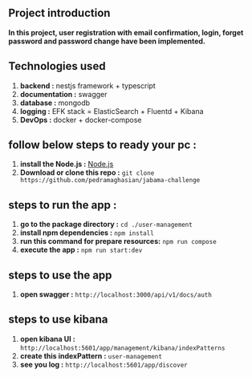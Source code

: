 ## Project introduction

 **In this project, user registration with email confirmation, login, forget password and password change have been implemented.**

## Technologies used
 1. **backend :**  nestjs framework + typescript
 2. **documentation :**  swagger
 3. **database :**  mongodb
 4. **logging :**   EFK stack = ElasticSearch + Fluentd + Kibana
 5. **DevOps :**  docker + docker-compose


## follow below steps to ready your pc : 
1. **install the Node.js :** [Node.js](https://nodejs.org/en/)
2. **Download or clone this repo :**  `git clone https://github.com/pedramaghasian/jabama-challenge`


## steps to run the app :
1. **go to the package directory :** `cd ./user-management`
2. **install npm dependencies :** `npm install`
3. **run this command for prepare resources:** `npm run compose`
4. **execute the app :**  `npm run start:dev`

## steps to use the app
1. **open swagger :** `http://localhost:3000/api/v1/docs/auth`

## steps to use kibana
1. **open kibana UI :** `http://localhost:5601/app/management/kibana/indexPatterns` 
2. **create this indexPattern :** `user-management`
3. **see you log :** `http://localhost:5601/app/discover`




